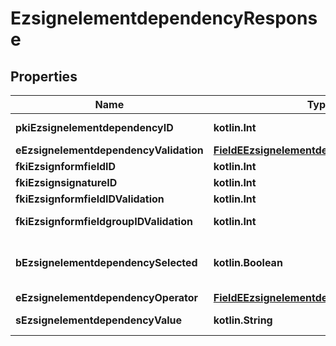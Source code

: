 
# EzsignelementdependencyResponse

## Properties
Name | Type | Description | Notes
------------ | ------------- | ------------- | -------------
**pkiEzsignelementdependencyID** | **kotlin.Int** | The unique ID of the Ezsignelementdependency | 
**eEzsignelementdependencyValidation** | [**FieldEEzsignelementdependencyValidation**](FieldEEzsignelementdependencyValidation.md) |  | 
**fkiEzsignformfieldID** | **kotlin.Int** | The unique ID of the Ezsignformfield |  [optional]
**fkiEzsignsignatureID** | **kotlin.Int** | The unique ID of the Ezsignsignature |  [optional]
**fkiEzsignformfieldIDValidation** | **kotlin.Int** | The unique ID of the Ezsignformfield |  [optional]
**fkiEzsignformfieldgroupIDValidation** | **kotlin.Int** | The unique ID of the Ezsignformfieldgroup |  [optional]
**bEzsignelementdependencySelected** | **kotlin.Boolean** | Whether if it&#39;s selected or not when using eEzsignelementdependencyValidation &#x3D; Selected |  [optional]
**eEzsignelementdependencyOperator** | [**FieldEEzsignelementdependencyOperator**](FieldEEzsignelementdependencyOperator.md) |  |  [optional]
**sEzsignelementdependencyValue** | **kotlin.String** | The value of the Ezsignelementdependency |  [optional]



